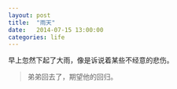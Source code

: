 ```yaml
---
layout: post
title:  "雨天"
date:   2014-07-15 13:00:00
categories: life
---
```


早上忽然下起了大雨，像是诉说着某些不经意的悲伤。

> 弟弟回去了，期望他的回归。



